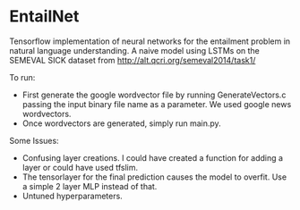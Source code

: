 # EntailNet
Tensorflow implementation of neural networks for the entailment problem in natural language understanding.
A naive model using LSTMs on the SEMEVAL SICK dataset from http://alt.qcri.org/semeval2014/task1/

To run:
* First generate the google wordvector file by running GenerateVectors.c passing the
input binary file name as a parameter. We used google news wordvectors.
* Once wordvectors are generated, simply run main.py.

Some Issues:
* Confusing layer creations. I could have created a function for adding a layer
or could have used tfslim.
* The tensorlayer for the final prediction causes the model to overfit. Use a simple
2 layer MLP instead of that.
* Untuned hyperparameters.
